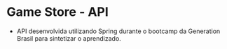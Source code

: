 # Game Store - API

* API desenvolvida utilizando Spring durante o bootcamp da Generation Brasil para sintetizar o aprendizado.